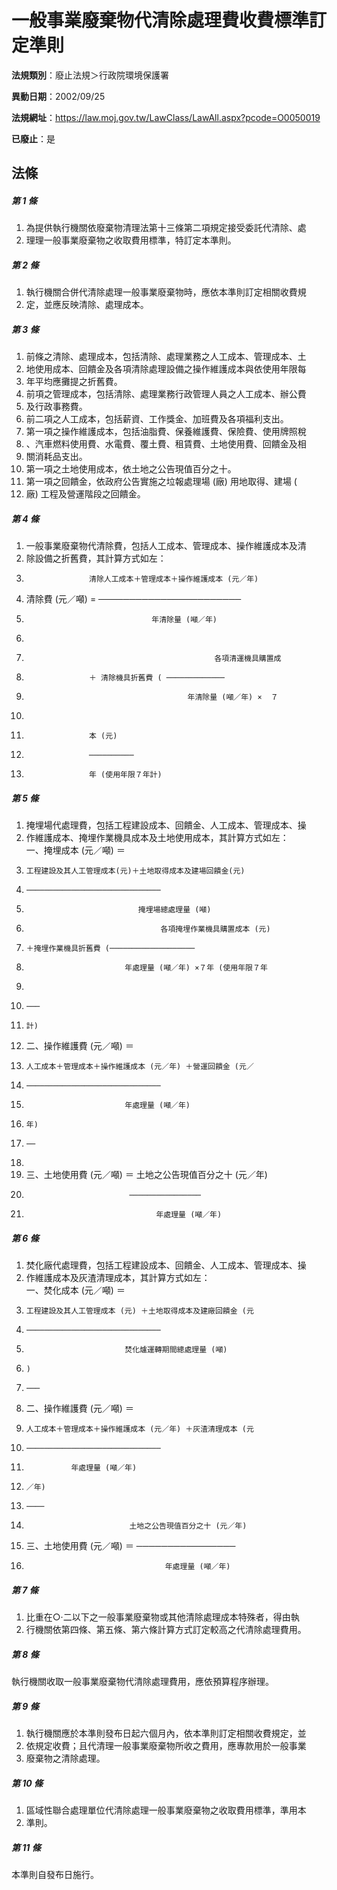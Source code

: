 # 一般事業廢棄物代清除處理費收費標準訂定準則

**法規類別**：廢止法規＞行政院環境保護署

**異動日期**：2002/09/25  

**法規網址**：https://law.moj.gov.tw/LawClass/LawAll.aspx?pcode=O0050019

**已廢止**：是



## 法條
##### 第 1 條
1. 為提供執行機關依廢棄物清理法第十三條第二項規定接受委託代清除、處
1. 理理一般事業廢棄物之收取費用標準，特訂定本準則。

##### 第 2 條
1. 執行機關合併代清除處理一般事業廢棄物時，應依本準則訂定相關收費規
1. 定，並應反映清除、處理成本。

##### 第 3 條
1. 前條之清除、處理成本，包括清除、處理業務之人工成本、管理成本、土
1. 地使用成本、回饋金及各項清除處理設備之操作維護成本與依使用年限每
1. 年平均應攤提之折舊費。
1. 前項之管理成本，包括清除、處理業務行政管理人員之人工成本、辦公費
1. 及行政事務費。
1. 前二項之人工成本，包括薪資、工作獎金、加班費及各項福利支出。
1. 第一項之操作維護成本，包括油脂費、保養維護費、保險費、使用牌照稅
1. 、汽車燃料使用費、水電費、覆土費、租賃費、土地使用費、回饋金及相
1. 關消耗品支出。
1. 第一項之土地使用成本，依土地之公告現值百分之十。
1. 第一項之回饋金，依政府公告實施之垃報處理場 (廠) 用地取得、建場 (
1. 廠) 工程及營運階段之回饋金。

##### 第 4 條
1. 一般事業廢棄物代清除費，包括人工成本、管理成本、操作維護成本及清
1. 除設備之折舊費，其計算方式如左：
1.                   清除人工成本＋管理成本＋操作維護成本 (元／年)
1. 清除費 (元／噸) = ───────────────────────
1.                                 年清除量 (噸／年)
1. 
1.                                               各項清運機具購置成
1.                   ＋ 清除機具折舊費 ( ─────────────
1.                                         年清除量 (噸／年) ×  ７
1. 
1.                   本 (元)
1.                   ──────────
1.                   年 (使用年限７年計)

##### 第 5 條
1. 掩埋場代處理費，包括工程建設成本、回饋金、人工成本、管理成本、操
1. 作維護成本、掩埋作業機具成本及土地使用成本，其計算方式如左：  
一、掩埋成本 (元／噸) ＝
1.     工程建設及其人工管理成本(元)＋土地取得成本及建場回饋金(元)
1.     ──────────────────────────────
1.                              掩埋場總處理量 (噸)
1.                                   各項掩埋作業機具購置成本 (元)
1.     ＋掩埋作業機具折舊費 (───────────────────
1.                           年處理量 (噸／年) ×７年 (使用年限７年
1. 
1.     ───
1.     計)
1. 二、操作維護費 (元／噸) ＝
1.     人工成本＋管理成本＋操作維護成本 (元／年) ＋營運回饋金 (元／
1.     ──────────────────────────────
1.                           年處理量 (噸／年)
1.     年)
1.     ──
1. 
1. 三、土地使用費 (元／噸) ＝ 土地之公告現值百分之十 (元／年)
1.                            ────────────────
1.                                  年處理量 (噸／年)

##### 第 6 條
1. 焚化廠代處理費，包括工程建設成本、回饋金、人工成本、管理成本、操
1. 作維護成本及灰渣清理成本，其計算方式如左：  
一、焚化成本 (元／噸) ＝
1.     工程建設及其人工管理成本 (元) ＋土地取得成本及建廠回饋金 (元
1.     ──────────────────────────────
1.                           焚化爐運轉期間總處理量 (噸)
1.     )
1.     ───
1. 二、操作維護費 (元／噸) ＝
1.     人工成本＋管理成本＋操作維護成本 (元／年) ＋灰渣清理成本 (元
1.     ──────────────────────────────
1.               年處理量 (噸／年)
1.     ／年)
1.     ────
1.                            土地之公告現值百分之十 (元／年)
1. 三、土地使用費 (元／噸) ＝ ────────────────
1.                                    年處理量 (噸／年)

##### 第 7 條
1. 比重在○‧二以下之一般事業廢棄物或其他清除處理成本特殊者，得由執
1. 行機關依第四條、第五條、第六條計算方式訂定較高之代清除處理費用。

##### 第 8 條
執行機關收取一般事業廢棄物代清除處理費用，應依預算程序辦理。

##### 第 9 條
1. 執行機關應於本準則發布日起六個月內，依本準則訂定相關收費規定，並
1. 依規定收費；且代清理一般事業廢棄物所收之費用，應專款用於一般事業
1. 廢棄物之清除處理。

##### 第 10 條
1. 區域性聯合處理單位代清除處理一般事業廢棄物之收取費用標準，準用本
1. 準則。

##### 第 11 條
本準則自發布日施行。


